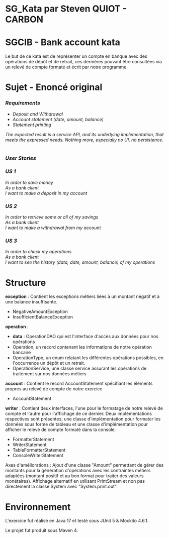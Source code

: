 # SG_Kata par Steven QUIOT - CARBON
# SGCIB - Bank account kata
Le but de ce kata est de représenter un compte en banque avec des opérations de dépôt et de retrait, ces dernières pouvant être consultées via un relevé de compte formaté et écrit par notre programme.
​
# Sujet - Enoncé original


### <i>Requirements
- Deposit and Withdrawal
- Account statement (date, amount, balance)
- Statement printing
​

The expected result is a service API, and its underlying implementation, that meets the expressed needs.
Nothing more, especially no UI, no persistence.
​
### User Stories
### US 1
In order to save money  
As a bank client  
I want to make a deposit in my account
​
### US 2 
In order to retrieve some or all of my savings  
As a bank client  
I want to make a withdrawal from my account
​
### US 3
In order to check my operations  
As a bank client  
I want to see the history (data, date, amount, balance) of my operations
</i>
# Structure
    
<b>exception</b> : Contient les exceptions métiers liées à un montant négatif et à une balance insuffisante.
- NegativeAmountException
- InsufficientBalanceException
    
<b>operation</b> : 
- <b>data</b> : OperationDAO qui est l'interface d'accès aux données pour nos opérations
- Operation, un record contenant les informations de notre opération bancaire
- OperationType, un enum relatant les différentes opérations possibles, en l'occurrence un dépôt et un retrait.
- OperationService, une classe service assurant les opérations de traitement sur nos données métiers
    
<b>account</b> : Contient le record AccountStatement spécifiant les éléments propres au relevé de compte de notre exercice
- AccountStatement

<b>writer</b> : Contient deux interfaces, l'une pour le formatage de notre relevé de compte et l'autre pour l'affichage de ce dernier. Deux implémentations respectives sont présentes; une classe d'implémentation pour formater les données sous forme de tableau et une classe d'implémentation pour afficher le relevé de compte formaté dans la console.
- FormatterStatement
- WriterStatement
- TableFormatterStatement
- ConsoleWriterStatement


Axes d'améliorations : Ajout d'une classe "Amount" permettant de gérer des montants pour la génération d'opérations avec les contraintes métiers adaptées (montant positif et au bon format pour traiter des valeurs monétaires). Affichage alternatif en utilisant PrintStream et non pas directement la classe System avec "System.print.out".

 # Environnement
  
L'exercice fut réalisé en Java 17 et testé sous JUnit 5 & Mockito 4.6.1.
  
Le projet fut produit sous Maven 4.
